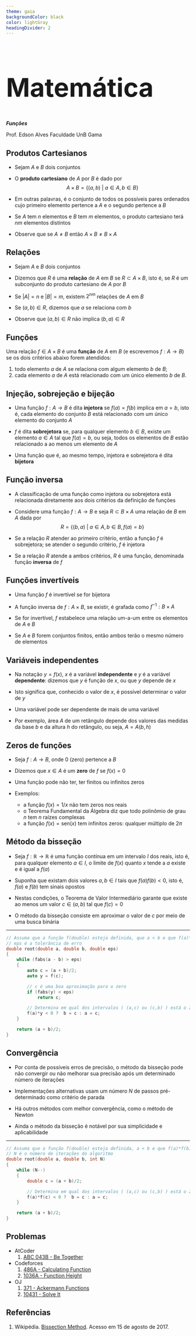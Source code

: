 ```yaml
---
theme: gaia
backgroundColor: black
color: lightGray
headingDivider: 2
---
```


<style>
    section {
        font-size: 30px;
    }

    h1 {
        font-size: 70px;
    }
</style>

<!-- _class: lead -->
# Matemática

*__Funções__*

Prof. Edson Alves
Faculdade UnB Gama

## Produtos Cartesianos

- Sejam $A$ e $B$ dois conjuntos

- O **produto cartesiano** de $A$ por $B$ é dado por
$$
A\times B = \{(a, b)\ |\ a \in A, b\in B\}
$$

- Em outras palavras, é o conjunto de todos os possíveis pares ordenados cujo primeiro elemento pertence a $A$ e o segundo pertence a $B$

- Se $A$ tem $n$ elementos e $B$ tem $m$ elementos, o produto cartesiano terá $nm$ elementos distintos

- Observe que se $A \neq B$ então $A\times B \neq B\times A$

## Relações

- Sejam $A$ e $B$ dois conjuntos

- Dizemos que $R$ é uma **relação** de $A$ em $B$ se $R \subset A\times B$, isto é, se $R$ é um subconjunto do produto cartesiano de $A$ por $B$

- Se $|A| = n$ e $|B| = m$, existem $2^{nm}$ relações de $A$ em $B$

- Se $(a,b) \in R$, dizemos que $a$ se relaciona com $b$

- Observe que $(a, b)\in R$ não implica $(b, a)\in R$

## Funções

Uma relação $f\in A\times B$ é uma **função** de $A$ em $B$ (e escrevemos $f: A \to B$) se os dois critérios abaixo forem atendidos:

1. todo elemento $a$ de $A$ se relaciona com algum elemento $b$ de $B$;
1. cada elemento $a$ de $A$ está relacionado com um único elemento $b$ de $B$.

## Injeção, sobrejeção e bijeção

- Uma função $f: A\to B$ é dita **injetora** se $f(a) = f(b)$ implica em $a = b$, isto é, cada elemento do conjunto $B$ está relacionado com um único elemento do conjunto $A$

- $f$ é dita **sobrejetora** se, para qualquer elemento $b \in B$, existe um elemento $a \in A$ tal que $f(a) = b$, ou seja, todos os elementos de $B$ estão relacionado a ao menos um elemento de $A$

- Uma função que é, ao mesmo tempo, injetora e sobrejetora é dita **bijetora**

## Função inversa

- A classificação de uma função como injetora ou sobrejetora está relacionada diretamente aos dois critérios da definição de funções

- Considere uma função $f: A\to B$ e seja $R\subset B\times A$ uma relação de $B$ em $A$ dada por 
$$
R = \{(b, a)\ |\ a\in A, b\in B, f(a) = b \}
$$

- Se a relação $R$ atender ao primeiro critério, então a função $f$ é sobrejetora; se atender o segundo critério, $f$ é injetora

- Se a relação $R$ atende a ambos critérios, $R$ é uma função, denominada função **inversa** de $f$

## Funções invertíveis

- Uma função $f$ é invertível se for bijetora

- A função inversa de $f: A\times B$, se existir, é grafada como $f^{-1}: B\times A$

- Se for invertível, $f$ estabelece uma relação um-a-um entre os elementos de $A$ e $B$

- Se $A$ e $B$ forem conjuntos finitos, então ambos terão o mesmo número de elementos

## Variáveis independentes

- Na notação $y = f(x)$, $x$ é a variável **independente** e $y$ é a variável **dependente**: dizemos que $y$ é função de $x$, ou que $y$ depende de $x$

- Isto significa que, conhecido o valor de $x$, é possível determinar o valor de $y$

- Uma variável pode ser dependente de mais de uma variável

- Por exemplo, área $A$ de um retângulo depende dos valores das medidas da base $b$ e da altura $h$ do retângulo, ou seja, $A = A(b, h)$

## Zeros de funções

- Seja $f: A \to B$, onde 0 (zero) pertence a $B$

- Dizemos que $x\in A$ é um **zero** de $f$ se $f(x) = 0$

- Uma função pode não ter, ter finitos ou infinitos zeros

- Exemplos:
    - a função $f(x) = 1/x$ não tem zeros nos reais
    - o Teorema Fundamental da Álgebra diz que todo polinômio de grau $n$ tem $n$ raízes complexas
    - a função $f(x) = \mathrm{sen}(x)$ tem infinitos zeros: qualquer múltiplo de $2\pi$

## Método da bisseção

- Seja $f: \mathbb{R}\to \mathbb{R}$ é uma função contínua em um intervalo $I$ dos reais, isto é, para qualquer elemento $a\in I$, o limite de $f(x)$ quanto $x$ tende a $a$ existe e é igual a $f(a)$

- Suponha que existam dois valores $a, b\in I$ tais que $f(a)f(b) < 0$, isto é, $f(a)$ e $f(b)$ tem sinais opostos

- Nestas condições, o Teorema de Valor Intermediário garante que existe ao menos um valor $c \in (a,b)$ tal que $f(c) = 0$

- O método da bisseção consiste em aproximar o valor de $c$ por meio de uma busca binária

---

```C++
// Assuma que a função f(double) esteja definida, que a < b e que f(a)*f(b) < 0
// eps é a tolerância de erro
double root(double a, double b, double eps)
{
    while (fabs(a - b) > eps)
    {
        auto c = (a + b)/2;
        auto y = f(c);

        // c é uma boa aproximação para o zero
        if (fabs(y) < eps)
            return c;

        // Determina em qual dos intervalos ( (a,c) ou (c,b) ) está o zero
        f(a)*y < 0 ?  b = c : a = c;
    }

    return (a + b)/2;
}
```

## Convergência

- Por conta de possíveis erros de precisão, o método da bisseção pode não convergir ou não melhorar sua precisão após um determinado número de iterações 

- Implementações alternativas usam um número $N$ de passos pré-determinado como critério de parada

- Há outros métodos com melhor convergência, como o método de Newton

- Ainda o método da bisseção é notável por sua simplicidade e aplicabilidade

---

```C++
// Assuma que a função f(double) esteja definida, a < b e que f(a)*f(b) < 0
// N é o número de iterações do algoritmo
double root(double a, double b, int N)
{
    while (N--)
    {
        double c = (a + b)/2;

        // Determina em qual dos intervalos ( (a,c) ou (c,b) ) está o zero
        f(a)*f(c) < 0 ?  b = c : a = c;
    }

    return (a + b)/2;
}
```

## Problemas

- AtCoder
    1. [ABC 043B - Be Together](https://atcoder.jp/contests/abc043/tasks/arc059_a)
- Codeforces
    1. [486A - Calculating Function](http://codeforces.com/problemset/problem/486/A)
    1. [1036A - Function Height](https://codeforces.com/problemset/problem/1036/A)
- OJ
    1. [371 - Ackermann Functions](https://onlinejudge.org/index.php?option=onlinejudge&Itemid=8&page=show_problem&problem=307)
    1. [10431 - Solve It](https://onlinejudge.org/index.php?option=com_onlinejudge&Itemid=8&category=24&page=show_problem&problem=1282)

## Referências

1. Wikipédia. [Bissection Method](https://en.wikipedia.org/wiki/Bisection_method). Acesso em 15 de agosto de 2017.
